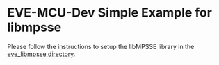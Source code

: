 # EVE-MCU-Dev Simple Example for libmpsse

Please follow the instructions to setup the libMPSSE library in the [eve_libmpsse directory](../../../ports/eve_libmpsse/README.md).
